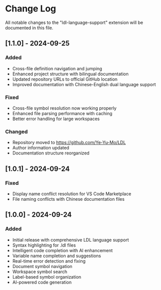 # Change Log

All notable changes to the "ldl-language-support" extension will be documented in this file.

## [1.1.0] - 2024-09-25

### Added
- Cross-file definition navigation and jumping
- Enhanced project structure with bilingual documentation
- Updated repository URLs to official GitHub location
- Improved documentation with Chinese-English dual language support

### Fixed
- Cross-file symbol resolution now working properly
- Enhanced file parsing performance with caching
- Better error handling for large workspaces

### Changed
- Repository moved to https://github.com/Ye-Yu-Mo/LDL
- Author information updated
- Documentation structure reorganized

## [1.0.1] - 2024-09-24

### Fixed
- Display name conflict resolution for VS Code Marketplace
- File naming conflicts with Chinese documentation files

## [1.0.0] - 2024-09-24

### Added
- Initial release with comprehensive LDL language support
- Syntax highlighting for .ldl files
- Intelligent code completion with AI enhancement
- Variable name completion and suggestions
- Real-time error detection and fixing
- Document symbol navigation
- Workspace symbol search
- Label-based symbol organization
- AI-powered code generation